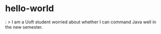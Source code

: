 # hello-world
: >
I am a Uoft student worried about whether I can command Java well in the new semester.
